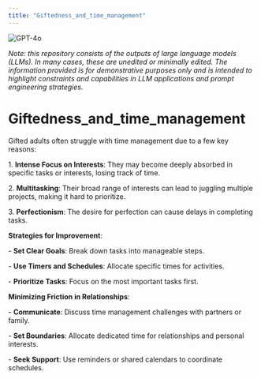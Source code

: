 ```yaml
---
title: "Giftedness_and_time_management"
---
```

![GPT-4o](https://img.shields.io/badge/GPT--4o-3333FF?style=for-the-badge&logo=openai&logoColor=white)



*Note: this repository consists of the outputs of large language models (LLMs). In many cases, these are unedited or minimally edited. The information provided is for demonstrative purposes only and is intended to highlight constraints and capabilities in LLM applications and prompt engineering strategies.*


# Giftedness_and_time_management

Gifted adults often struggle with time management due to a few key reasons:<br>

1\. **Intense Focus on Interests**: They may become deeply absorbed in specific tasks or interests, losing track of time.

2\. **Multitasking**: Their broad range of interests can lead to juggling multiple projects, making it hard to prioritize.

3\. **Perfectionism**: The desire for perfection can cause delays in completing tasks.<br>

**Strategies for Improvement**:

\- **Set Clear Goals**: Break down tasks into manageable steps.

\- **Use Timers and Schedules**: Allocate specific times for activities.

\- **Prioritize Tasks**: Focus on the most important tasks first.<br>

**Minimizing Friction in Relationships**:

\- **Communicate**: Discuss time management challenges with partners or family.

\- **Set Boundaries**: Allocate dedicated time for relationships and personal interests.

\- **Seek Support**: Use reminders or shared calendars to coordinate schedules.